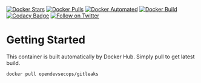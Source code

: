 [![Docker Stars](https://img.shields.io/docker/stars/opendevsecops/gitleaks.svg)](https://hub.docker.com/r/opendevsecops/gitleaks/)
[![Docker Pulls](https://img.shields.io/docker/pulls/opendevsecops/gitleaks.svg)](https://hub.docker.com/r/opendevsecops/gitleaks/)
[![Docker Automated](https://img.shields.io/docker/automated/opendevsecops/gitleaks.svg)](https://hub.docker.com/r/opendevsecops/gitleaks/)
[![Docker Build](https://img.shields.io/docker/build/opendevsecops/gitleaks.svg)](https://hub.docker.com/r/opendevsecops/gitleaks/)
[![Codacy Badge](https://api.codacy.com/project/badge/Grade/76f31a952a244277a92f42d0de3f833b)](https://www.codacy.com/app/OpenDevSecOps/docker-gitleaks?utm_source=github.com&amp;utm_medium=referral&amp;utm_content=opendevsecops/docker-gitleaks&amp;utm_campaign=Badge_Grade)
[![Follow on Twitter](https://img.shields.io/twitter/follow/opendevsecops.svg?logo=twitter)](https://twitter.com/opendevsecops)

# Getting Started

This container is built automatically by Docker Hub. Simply pull to get latest build.

```sh
docker pull opendevsecops/gitleaks
```
